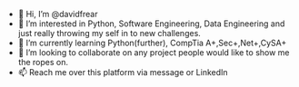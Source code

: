 - 👋 Hi, I’m @davidfrear
- 👀 I’m interested in Python, Software Engineering, Data Engineering and just really throwing my self in to new challenges.
- 🌱 I’m currently learning Python(further), CompTia A+,Sec+,Net+,CySA+
- 💞️ I’m looking to collaborate on any project people would like to show me the ropes on.
- 📫 Reach me over this platform via message or LinkedIn

<!---
davidfrear/davidfrear is a ✨ special ✨ repository because its `README.md` (this file) appears on your GitHub profile.
You can click the Preview link to take a look at your changes.
--->
